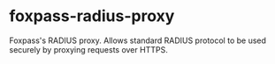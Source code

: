 # foxpass-radius-proxy
Foxpass's RADIUS proxy. Allows standard RADIUS protocol to be used securely by proxying requests over HTTPS.
